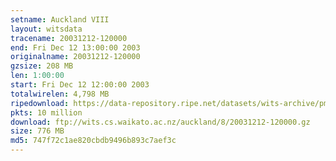 ```yaml
---
setname: Auckland VIII
layout: witsdata
tracename: 20031212-120000
end: Fri Dec 12 13:00:00 2003
originalname: 20031212-120000
gzsize: 208 MB
len: 1:00:00
start: Fri Dec 12 12:00:00 2003
totalwirelen: 4,798 MB
ripedownload: https://data-repository.ripe.net/datasets/wits-archive/pma/long/auck/8//20031212-120000.gz
pkts: 10 million
download: ftp://wits.cs.waikato.ac.nz/auckland/8/20031212-120000.gz
size: 776 MB
md5: 747f72c1ae820cbdb9496b893c7aef3c
---
```

